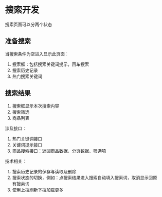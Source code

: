# 搜索开发

搜索页面可以分两个状态

## 准备搜索

当搜索条件为空进入显示此页面：

1. 搜索框：包括搜索关键词提示，回车搜索
2. 搜索历史记录
3. 热门搜索关键词

## 搜索结果

1. 搜索框显示本次搜索内容
2. 搜索筛选
3. 商品列表

涉及接口：

1. 热门关键词接口
2. 关键词提示接口
3. 商品搜索接口：返回商品数据、分页数据、筛选项

技术相关：

1. 搜索历史记录的保存与读取及删除
2. 搜索状态的切换，例如：点搜索结果进入搜索自动填入搜索词，取消显示回原有搜索词
3. 使用上拉刷新下拉加载更多
